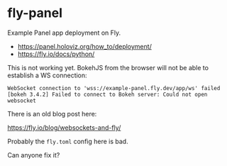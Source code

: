 # fly-panel

Example Panel app deployment on Fly.

* https://panel.holoviz.org/how_to/deployment/
* https://fly.io/docs/python/

This is not working yet. BokehJS from the browser will not be able to establish a WS connection:

```
WebSocket connection to 'wss://example-panel.fly.dev/app/ws' failed
[bokeh 3.4.2] Failed to connect to Bokeh server: Could not open websocket
```

There is an old blog post here:

https://fly.io/blog/websockets-and-fly/

Probably the `fly.toml` config here is bad.

Can anyone fix it?
